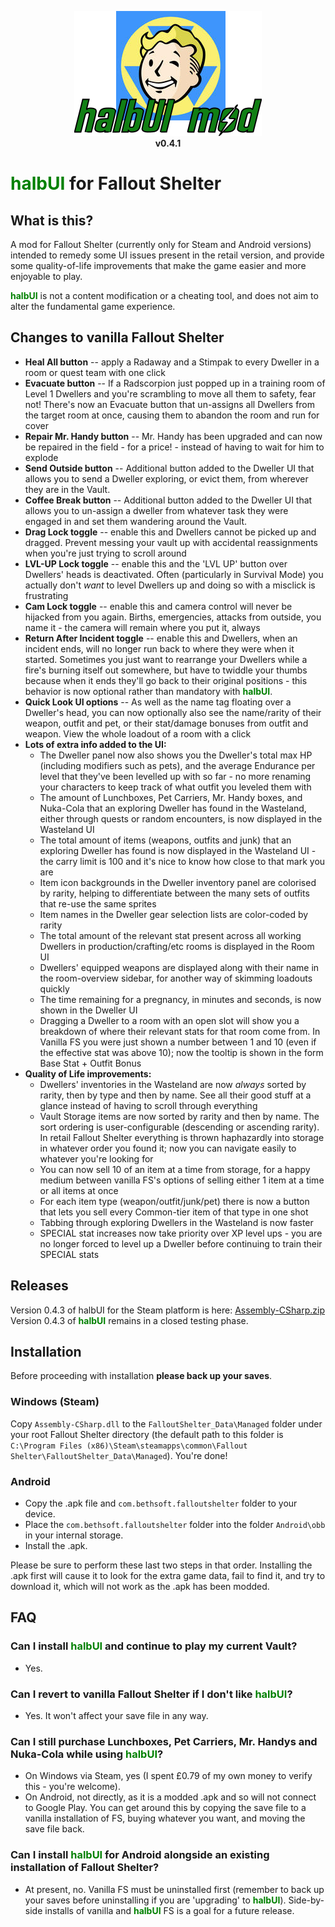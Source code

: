 <p align="center">
  <img src=".\media\halbui_mod.png">
  <br>
  <b>v0.4.1</b>
</p>

# <strong><span style="color:green">halbUI</span></strong> for Fallout Shelter

## What is this?
A mod for Fallout Shelter (currently only for Steam and Android versions) intended to remedy some UI issues present in the retail version, and provide some quality-of-life improvements that make the game easier and more enjoyable to play.

<strong><span style="color:green">halbUI</span></strong> is not a content modification or a cheating tool, and does not aim to alter the fundamental game experience.

## Changes to vanilla Fallout Shelter
* __Heal All button__ -- apply a Radaway and a Stimpak to every Dweller in a room or quest team with one click
* __Evacuate button__ -- If a Radscorpion just popped up in a training room of Level 1 Dwellers and you're scrambling to move all them to safety, fear not! There's now an Evacuate button that un-assigns all Dwellers from the target room at once, causing them to abandon the room and run for cover
* __Repair Mr. Handy button__ -- Mr. Handy has been upgraded and can now be repaired in the field - for a price! - instead of having to wait for him to explode
* __Send Outside button__ -- Additional button added to the Dweller UI that allows you to send a Dweller exploring, or evict them, from wherever they are in the Vault.
* __Coffee Break button__ -- Additional button added to the Dweller UI that allows you to un-assign a dweller from whatever task they were engaged in and set them wandering around the Vault.
* __Drag Lock toggle__ -- enable this and Dwellers cannot be picked up and dragged. Prevent messing your vault up with accidental reassignments when you're just trying to scroll around
* __LVL-UP Lock toggle__ -- enable this and the 'LVL UP' button over Dwellers' heads is deactivated. Often (particularly in Survival Mode) you actually don't _want_ to level Dwellers up and doing so with a misclick is frustrating
* __Cam Lock toggle__ -- enable this and camera control will never be hijacked from you again. Births, emergencies, attacks from outside, you name it - the camera will remain where you put it, always
* __Return After Incident toggle__ -- enable this and Dwellers, when an incident ends, will no longer run back to where they were when it started. Sometimes you just want to rearrange your Dwellers while a fire's burning itself out somewhere, but have to twiddle your thumbs because when it ends they'll go back to their original positions - this behavior is now optional rather than mandatory with <strong><span style="color:green">halbUI</span></strong>.
* __Quick Look UI options__ -- As well as the name tag floating over a Dweller's head, you can now optionally also see the name/rarity of their weapon, outfit and pet, or their stat/damage bonuses from outfit and weapon. View the whole loadout of a room with a click
* __Lots of extra info added to the UI:__
  - The Dweller panel now also shows you the Dweller's total max HP (including modifiers such as pets), and the average Endurance per level that they've been levelled up with so far - no more renaming your characters to keep track of what outfit you leveled them with
  - The amount of Lunchboxes, Pet Carriers, Mr. Handy boxes, and Nuka-Cola that an exploring Dweller has found in the Wasteland, either through quests or random encounters, is now displayed in the Wasteland UI
  - The total amount of items (weapons, outfits and junk) that an exploring Dweller has found is now displayed in the Wasteland UI - the carry limit is 100 and it's nice to know how close to that mark you are
  - Item icon backgrounds in the Dweller inventory panel are colorised by rarity, helping to differentiate between the many sets of outfits that re-use the same sprites
  - Item names in the Dweller gear selection lists are color-coded by rarity
  - The total amount of the relevant stat present across all working Dwellers in production/crafting/etc rooms is displayed in the Room UI
  - Dwellers' equipped weapons are displayed along with their name in the room-overview sidebar, for another way of skimming loadouts quickly
  - The time remaining for a pregnancy, in minutes and seconds, is now shown in the Dweller UI
  - Dragging a Dweller to a room with an open slot will show you a breakdown of where their relevant stats for that room come from. In Vanilla FS you were just shown a number between 1 and 10 (even if the effective stat was above 10); now the tooltip is shown in the form Base Stat + Outfit Bonus
* __Quality of Life improvements:__
  - Dwellers' inventories in the Wasteland are now _always_ sorted by rarity, then by type and then by name. See all their good stuff at a glance instead of having to scroll through everything
  - Vault Storage items are now sorted by rarity and then by name. The sort ordering is user-configurable (descending or ascending rarity). In retail Fallout Shelter everything is thrown haphazardly into storage in whatever order you found it; now you can navigate easily to whatever you're looking for
  - You can now sell 10 of an item at a time from storage, for a happy medium between vanilla FS's options of selling either 1 item at a time or all items at once
  - For each item type (weapon/outfit/junk/pet) there is now a button that lets you sell every Common-tier item of that type in one shot
  - Tabbing through exploring Dwellers in the Wasteland is now faster
  - SPECIAL stat increases now take priority over XP level ups - you are no longer forced to level up a Dweller before continuing to train their SPECIAL stats

## Releases

Version 0.4.3 of halbUI for the Steam platform is here: [Assembly-CSharp.zip](https://github.com/halbu/fs-halbui/releases/download/v0.4.3-steam/Assembly-CSharp.zip)
Version 0.4.3 of <strong><span style="color:green">halbUI</span></strong> remains in a closed testing phase.

## Installation

Before proceeding with installation __please back up your saves__.

### Windows (Steam)
Copy `Assembly-CSharp.dll` to the `FalloutShelter_Data\Managed` folder under your root Fallout Shelter directory (the default path to this folder is `C:\Program Files (x86)\Steam\steamapps\common\Fallout Shelter\FalloutShelter_Data\Managed`). You're done! 

### Android
- Copy the .apk file and `com.bethsoft.falloutshelter` folder to your device.
- Place the `com.bethsoft.falloutshelter` folder into the folder `Android\obb` in your internal storage.
- Install the .apk.

Please be sure to perform these last two steps in that order. Installing the .apk first will cause it to look for the extra game data, fail to find it, and try to download it, which will not work as the .apk has been modded.


## FAQ

### Can I install <strong><span style="color:green">halbUI</span></strong> and continue to play my current Vault?
* Yes.
### Can I revert to vanilla Fallout Shelter if I don't like <strong><span style="color:green">halbUI</span></strong>?
* Yes. It won't affect your save file in any way.
### Can I still purchase Lunchboxes, Pet Carriers, Mr. Handys and Nuka-Cola while using <strong><span style="color:green">halbUI</span></strong>?
* On Windows via Steam, yes (I spent £0.79 of my own money to verify this - you're welcome).
* On Android, not directly, as it is a modded .apk and so will not connect to Google Play. You can get around this by copying the save file to a vanilla installation of FS, buying whatever you want, and moving the save file back.
### Can I install <strong><span style="color:green">halbUI</span></strong> for Android alongside an existing installation of Fallout Shelter?
* At present, no. Vanilla FS must be uninstalled first (remember to back up your saves before uninstalling if you are 'upgrading' to <strong><span style="color:green">halbUI</span></strong>). Side-by-side installs of vanilla and <strong><span style="color:green">halbUI</span></strong> FS is a goal for a future release.

